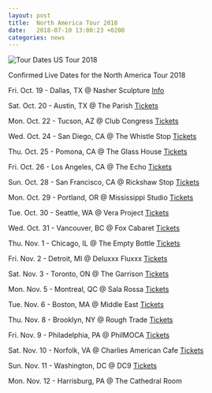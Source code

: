 ```yaml
---
layout: post
title:  North America Tour 2018
date:   2018-07-10 13:00:23 +0200
categories: news
---
```

![Tour Dates US Tour 2018]({{site.baseurl}}/assets/sbr209-explodedview-northamerica2018-r3.jpg)

Confirmed Live Dates for the North America Tour 2018


Fri. Oct. 19 - Dallas, TX @ Nasher Sculpture [Info](http://www.nashersculpturecenter.org/engage/event?id=620)

Sat. Oct. 20 - Austin, TX @ The Parish [Tickets](https://www.theparishaustin.com/event-details/TWL1853309/exploded-view-at-the-parish/)

Mon. Oct. 22 - Tucson, AZ @ Club Congress [Tickets](https://www.eventbrite.com/e/exploded-view-with-exek-tickets-47539289294)

Wed. Oct. 24 - San Diego, CA @ The Whistle Stop [Tickets](https://www.songkick.com/concerts/34452469-exploded-view-at-whistle-stop)

Thu. Oct. 25 - Pomona, CA @ The Glass House [Tickets](https://www.ticketfly.com/event/1720082-exploded-view-pomona/)

Fri. Oct. 26 - Los Angeles, CA @ The Echo [Tickets](https://www.ticketfly.com/purchase/event/1722392)

Sun. Oct. 28 - San Francisco, CA @ Rickshaw Stop [Tickets](https://www.ticketfly.com/purchase/event/1720254)

Mon. Oct. 29 - Portland, OR @ Mississippi Studio [Tickets](https://www.ticketfly.com/event/1720141-exploded-view-portland/)

Tue. Oct. 30 - Seattle, WA @ Vera Project [Tickets](https://www.ticketfly.com/event/1722857-exploded-view-seattle/)

Wed. Oct. 31 - Vancouver, BC @ Fox Cabaret [Tickets](https://www.ticketfly.com/event/1662175-exploded-view-vancouver/)

Thu. Nov. 1 - Chicago, IL @ The Empty Bottle [Tickets](https://www.eventbrite.com/e/exploded-view-the-empty-bottle-tickets-47333960149)

Fri. Nov. 2 - Detroit, MI @ Deluxxx Fluxxx [Tickets](https://www.ticketfly.com/event/1722455-exploded-view-detroit/)

Sat. Nov. 3 - Toronto, ON @ The Garrison [Tickets](https://www.ticketfly.com/event/1661961-exploded-view-ft-anika-toronto/)

Mon. Nov. 5 - Montreal, QC @ Sala Rossa [Tickets](https://www.songkick.com/concerts/34484074-exploded-view-at-la-sala-rossa)

Tue. Nov. 6 - Boston, MA @ Middle East [Tickets](https://www.songkick.com/concerts/34451909-exploded-view-at-middle-east-downstairs)

Thu. Nov. 8 - Brooklyn, NY @ Rough Trade [Tickets](http://www.axs.com/events/356898/exploded-view-tickets)

Fri. Nov. 9 - Philadelphia, PA @ PhilMOCA [Tickets](https://www.ticketfly.com/event/1670628-exploded-view-anika-philadelphia/)

Sat. Nov. 10 - Norfolk, VA @ Charlies American Cafe [Tickets](https://www.eventbrite.com/e/exploded-view-tba-tickets-47448185801)

Sun. Nov. 11 - Washington, DC @ DC9 [Tickets](https://www.ticketfly.com/event/1720434-exploded-view-washington/)

Mon. Nov. 12 - Harrisburg, PA @ The Cathedral Room
